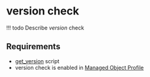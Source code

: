 # version check

<!-- prettier-ignore -->
!!! todo
    Describe *version* check

## Requirements

* [get_version](../../../../dev/sa/scripts/get_version.md) script
* version check is enabled in [Managed Object Profile](../../../../user/reference/concepts/managed-object-profile/index.md)
